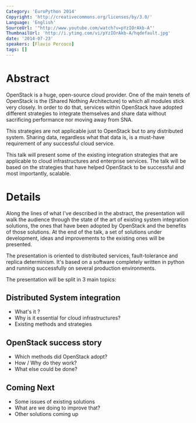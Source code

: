 ```yaml
---
Category: 'EuroPython 2014'
Copyright: 'http://creativecommons.org/licenses/by/3.0/'
Language: 'English'
SourceUrl: '"http://www.youtube.com/watch?v=pYzIOrAkb-A"'
ThumbnailUrl: 'http://i.ytimg.com/vi/pYzIOrAkb-A/hqdefault.jpg'
date: '2014-07-23'
speakers: [Flavio Percoco]
tags: []
---
```

Abstract
=======

OpenStack is a huge, open-source cloud provider. One of the main tenets of OpenStack is the (Shared Nothing Architecture) to which all modules stick very closely. In order to do that, services within OpenStack have adopted different strategies to integrate themselves and share data without sacrificing performance nor moving away from SNA.

This strategies are not applicable just to OpenStack but to any distributed system. Sharing data, regardless what that data is, is a must-have requirement of any successful cloud service.

This talk will present some of the existing integration strategies that are applicable to cloud infrastructures and enterprise services. The talk will be based on the strategies that have helped OpenStack to be successful and most importantly, scalable.

Details
======

Along the lines of what I've described in the abstract, the presentation will walk the audience through the state of the art of existing system integration solutions, the ones that have been adopted by OpenStack and the benefits of those solutions. At the end of the talk, a set of solutions under development, ideas and improvements to the existing ones will be presented.

The presentation is oriented to distributed services, fault-tolerance and replica determinism. It's based on a software completely written in python and running successfully on several production environments.

The presentation will be split in 3 main topics:

Distributed System integration
-----------------------------------

* What's it ?
* Why is it essential for cloud infrastructures?
* Existing methods and strategies

OpenStack success story
----------------------------

* Which methods did OpenStack adopt?
* How / Why do they work?
* What else could be done?

Coming Next
---------------

* Some issues of existing solutions
* What are we doing to improve that?
* Other solutions coming up